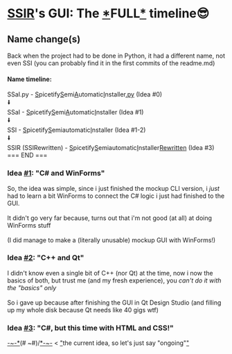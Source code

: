 # [SSIR](https://github.com/MaxWasTakenYT/SSIRewritten)'s GUI: The [*](*)FULL[*]() timeline😎

## Name change(s)
Back when the project had to be done in Python, it had a different name, not even SSI (you can probably find it in the first commits of the readme.md)
#### Name timeline:
SSaI.py - [S]()picetify[S]()emi[A]()utomatic[I]()nstaller[.py]() (Idea #0)
<br>🠛</br>
SSaI - [S]()picetify[S]()emi[A]()utomatic[I]()nstaller (Idea #1)
<br>🠛</br>
SSI - [S]()picetify[S]()emiautomatic[I]()nstaller (Idea #1-2)
<br>🠛</br>
SSIR (SSIRewritten) - [S]()picetify[S]()emiautomatic[I]()nstaller[Rewritten]() (Idea #3)
=== END ===

### Idea [#1](): "C# and WinForms"
So, the idea was simple, since i just finished the mockup CLI version, i _just_ had to learn a bit WinForms to connect the C# logic i just had finished to the GUI.
<br></br>
It didn't go very far because, turns out that i'm not good (at all) at doing WinForms stuff
<br></br>
(I did manage to make a (literally unusable) mockup GUI with WinForms!)

### Idea [#2](): "C++ and Qt"
I didn't know even a single bit of C++ (nor Qt) at the time, now i now the basics of both, but trust me (and my fresh experience), you _can't do it with the "basics" only_
<br></br>
So i gave up because after finishing the GUI in Qt Design Studio (and filling up my whole disk because Qt needs like 40 gigs wtf)

### Idea [#3](): "C#, but this time with HTML and CSS!"
[-~-*]()\(# ~#)/[*-~-]() < ["]()the current idea, so let's just say "ongoing"["]()

